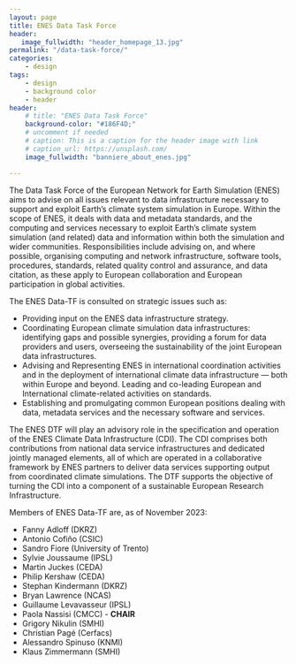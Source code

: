 ```yaml
---
layout: page
title: ENES Data Task Force
header:
   image_fullwidth: "header_homepage_13.jpg"
permalink: "/data-task-force/"
categories:
    - design
tags:
    - design
    - background color
    - header
header:
    # title: "ENES Data Task Force"
    background-color: "#186F4D;"
    # uncomment if needed
    # caption: This is a caption for the header image with link
    # caption_url: https://unsplash.com/
    image_fullwidth: "banniere_about_enes.jpg"

---
```


The Data Task Force of the European Network for Earth Simulation (ENES) aims to advise on all issues relevant to data infrastructure necessary to support and exploit Earth’s climate system simulation in Europe. Within the scope of ENES, it deals with data and metadata standards, and the computing and services necessary to exploit Earth’s climate system simulation (and related) data and information within both the simulation and wider communities. Responsibilities include advising on, and where possible, organising computing and network infrastructure, software tools, procedures, standards, related quality control and assurance, and data citation, as these apply to European collaboration and European participation in global activities.

The ENES Data-TF is consulted on strategic issues such as:

- Providing input on the ENES data infrastructure strategy.
- Coordinating European climate simulation data infrastructures: identifying gaps and possible synergies, providing a forum for data providers and users, overseeing the sustainability of the joint European data infrastructures.
- Advising and Representing ENES in international coordination activities and in the deployment of international climate data infrastructure — both within Europe and beyond. Leading and co-leading European and International climate-related activities on standards.
- Establishing and promulgating common European positions dealing with data, metadata services and the necessary software and services.

The ENES DTF will play an advisory role in the specification and operation of the ENES Climate Data Infrastructure (CDI). The CDI comprises both contributions from national data service infrastructures and dedicated jointly managed elements, all of which are operated in a collaborative framework by ENES partners to deliver data services supporting output from coordinated climate simulations. The DTF supports the objective of turning the CDI into a component of a sustainable European Research Infrastructure. 


Members of ENES Data-TF are, as of November 2023:

- Fanny Adloff (DKRZ)
- Antonio Cofiño (CSIC)
- Sandro Fiore (University of Trento)
- Sylvie Joussaume (IPSL)
- Martin Juckes (CEDA)
- Philip Kershaw (CEDA)
- Stephan Kindermann (DKRZ)
- Bryan Lawrence (NCAS)
- Guillaume Levavasseur (IPSL)
- Paola Nassisi (CMCC) - **CHAIR**
- Grigory Nikulin (SMHI)
- Christian Pagé (Cerfacs)
- Alessandro Spinuso (KNMI)
- Klaus Zimmermann (SMHI)

<!---
The Data Task Force of the European Network for Earth Simulation (ENES) aims to advise and represent the ENES Board on all issues relevant to data infrastructure necessary to support and exploit Earth’s climate system simulation in Europe. 

Within the scope of ENES, it deals with data and metadata standards, and the computing and services necessary to exploit Earth’s climate system simulation (and related) data and information within both the simulation and wider communities. Responsibilities include advising on, and where possible, organising computing and network infrastructure, software tools, procedures, standards, related quality control and assurance, and data citation, as these apply to European collaboration and European participation in global activities. 

The ENES DTF will play an advisory role in the specification and operation of the ENES Data Service Infrastructure (DSI). The DSI comprises both contributions from national data service infrastructures and dedicated jointly managed elements, all of  which are operated in a collaborative framework by ENES partners to deliver data services supporting output from coordinated climate simulations. The DTF supports the objective of turning the DSI into a component of a sustainable European Research Infrastructure. 

The ENES Data TF is consulted on strategic issues such as:

- Providing input on the ENES data infrastructure strategy.
- Coordinating European climate simulation data infrastructures: identifying gaps and possible synergies, providing a forum for data providers and users, overseeing the sustainability of the joint European data infrastructures. 
- Advising and Representing ENES in international coordination activities and in the deployment of international climate data infrastructure — both within Europe and beyond. Leading and co-leading European and International climate-related activities on standards.
- Establishing and promulgating common European positions dealing with data, metadata services and the necessary software and services.

The ENES Data-TF is expected to be instrumental in:

- Coordinating the relevant European data infrastructure: defining and assigning responsibilities, agreeing on common rules and procedures, and maintaining a living roadmap listing actions and priorities.
- Promote interactions between data providers and users to interact with the European data strategy.
- Promoting interoperability of climate model data archives within Europe and beyond and promoting those interfaces necessary to maximise their impact beyond the modelling community.
- Coordinating the development and deployment of software tools to enhance climate model data services and efficiency of service delivery.
- Coordinating common European activities supported by EU projects and Copernicus services with national activities.
- Coordinating the European and ENES response to data infrastructure requirements arising from international activities convened under the auspices of the World Climate Research Programme.

(In this context, coordinating means discussing, influencing, establishing community views, but not necessarily deciding, as many decisions will belong elsewhere, perhaps in institutions or other community bodies with budgets and/or responsibility.)
-->

